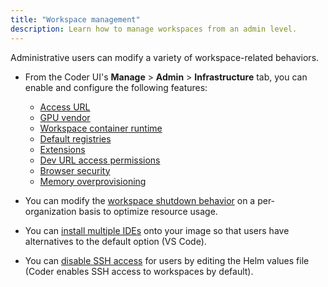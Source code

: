 ```yaml
---
title: "Workspace management"
description: Learn how to manage workspaces from an admin level.
---
```


Administrative users can modify a variety of workspace-related behaviors.

- From the Coder UI's **Manage** > **Admin** > **Infrastructure** tab, you can
  enable and configure the following features:

  - [Access URL](../access-url.md)
  - [GPU vendor](gpu-acceleration.md)
  - [Workspace container runtime](cvms.md)
  - [Default registries](../registries/default-registry.md)
  - [Extensions](extensions.md)
  - [Dev URL access permissions](../devurls.md#setting-dev-url-access-permissions)
  - [Browser security](../security.md)
  - [Memory overprovisioning](memory-overprovisioning.md)

- You can modify the [workspace shutdown behavior](shutdown.md) on a
  per-organization basis to optimize resource usage.

- You can [install multiple IDEs](installing-jetbrains.md) onto your image so
  that users have alternatives to the default option (VS Code).

- You can [disable SSH access](ssh-access.md) for users by editing the Helm
  values file (Coder enables SSH access to workspaces by default).

